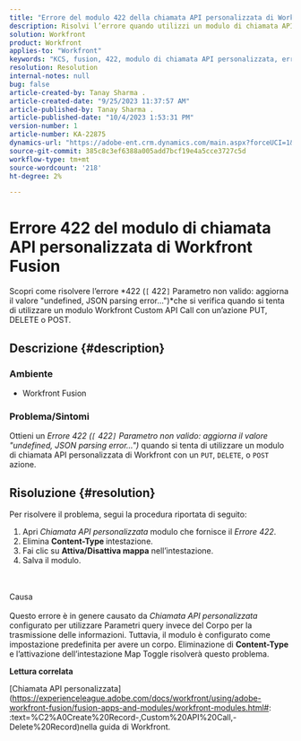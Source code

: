 ```yaml
---
title: "Errore del modulo 422 della chiamata API personalizzata di Workfront Fusion"
description: Risolvi l’errore quando utilizzi un modulo di chiamata API personalizzata di Workfront con un’azione PUT, DELETE o POST.
solution: Workfront
product: Workfront
applies-to: "Workfront"
keywords: "KCS, fusion, 422, modulo di chiamata API personalizzata, errore di analisi json, workfront"
resolution: Resolution
internal-notes: null
bug: false
article-created-by: Tanay Sharma .
article-created-date: "9/25/2023 11:37:57 AM"
article-published-by: Tanay Sharma .
article-published-date: "10/4/2023 1:53:31 PM"
version-number: 1
article-number: KA-22875
dynamics-url: "https://adobe-ent.crm.dynamics.com/main.aspx?forceUCI=1&pagetype=entityrecord&etn=knowledgearticle&id=4080c5f7-975b-ee11-be6f-6045bd006295"
source-git-commit: 385c8c3ef6388a005add7bcf19e4a5cce3727c5d
workflow-type: tm+mt
source-wordcount: '218'
ht-degree: 2%

---
```


# Errore 422 del modulo di chiamata API personalizzata di Workfront Fusion


Scopri come risolvere l’errore *422 (`[` 422`]`  Parametro non valido: aggiorna il valore &quot;undefined, JSON parsing error...&quot;)*che si verifica quando si tenta di utilizzare un modulo Workfront Custom API Call con un’azione PUT, DELETE o POST.

## Descrizione {#description}


### Ambiente

- Workfront Fusion




### Problema/Sintomi

Ottieni un *Errore 422 (`[` 422`]`  Parametro non valido: aggiorna il valore &quot;undefined, JSON parsing error...&quot;)* quando si tenta di utilizzare un modulo di chiamata API personalizzata di Workfront con un `PUT`, `DELETE`, o `POST` azione.


## Risoluzione {#resolution}


Per risolvere il problema, segui la procedura riportata di seguito:



1. Apri *Chiamata API personalizzata* modulo che fornisce il *Errore 422*.
2. Elimina <b>Content-Type </b>intestazione.
3. Fai clic su <b>Attiva/Disattiva mappa</b> nell’intestazione.
4. Salva il modulo.



<br><br>Causa<br><br>
Questo errore è in genere causato da *Chiamata API personalizzata* configurato per utilizzare Parametri query invece del Corpo per la trasmissione delle informazioni. Tuttavia, il modulo è configurato come impostazione predefinita per avere un corpo. Eliminazione di <b>Content-Type </b>e l’attivazione dell’intestazione Map Toggle risolverà questo problema.



<b>Lettura correlata</b>

[Chiamata API personalizzata](https://experienceleague.adobe.com/docs/workfront/using/adobe-workfront-fusion/fusion-apps-and-modules/workfront-modules.html#: :text=%C2%A0Create%20Record-,Custom%20API%20Call,-Delete%20Record)nella guida di Workfront.

